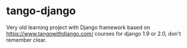 # tango-django

Very old learning project with Django framework based on https://www.tangowithdjango.com/ courses for django 1.9 or 2.0, don't remember clear.

